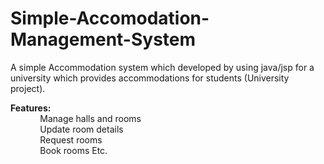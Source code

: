 # Simple-Accomodation-Management-System
A simple Accommodation system which developed by using java/jsp for a university which provides accommodations for students (University project).

**Features:**<br/>
  &nbsp;&nbsp;&nbsp;&nbsp;&nbsp;&nbsp;&nbsp;&nbsp;&nbsp;&nbsp;&nbsp;&nbsp;Manage halls and rooms<br/>
  &nbsp;&nbsp;&nbsp;&nbsp;&nbsp;&nbsp;&nbsp;&nbsp;&nbsp;&nbsp;&nbsp;&nbsp;Update room details<br/>
  &nbsp;&nbsp;&nbsp;&nbsp;&nbsp;&nbsp;&nbsp;&nbsp;&nbsp;&nbsp;&nbsp;&nbsp;Request rooms <br/>
  &nbsp;&nbsp;&nbsp;&nbsp;&nbsp;&nbsp;&nbsp;&nbsp;&nbsp;&nbsp;&nbsp;&nbsp;Book rooms Etc.<br/>
